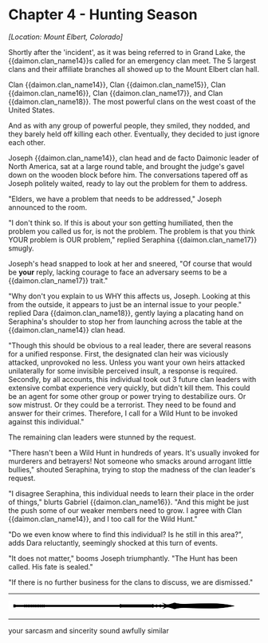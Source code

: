 # Chapter 4 - Hunting Season

_[Location: Mount Elbert, Colorado]_

Shortly after the 'incident', as it was being referred to in Grand Lake, the {{daimon.clan_name14}}s called for an emergency clan meet.  The 5 largest clans and their affiliate branches all showed up to the Mount Elbert clan hall.  

Clan {{daimon.clan_name14}}, Clan {{daimon.clan_name15}}, Clan {{daimon.clan_name16}}, Clan {{daimon.clan_name17}}, and Clan {{daimon.clan_name18}}.  The most powerful clans on the west coast of the United States.

And as with any group of powerful people, they smiled, they nodded, and they barely held off killing each other.  Eventually, they decided to just ignore each other.

Joseph {{daimon.clan_name14}}, clan head and de facto Daimonic leader of North America, sat at a large round table, and brought the judge's gavel down on the wooden block before him.  The conversations tapered off as Joseph politely waited, ready to lay out the problem for them to address.

"Elders, we have a problem that needs to be addressed," Joseph announced to the room.

"I don't think so.  If this is about your son getting humiliated, then the problem you called us for, is not the problem.  The problem is that you think YOUR problem is OUR problem," replied Seraphina {{daimon.clan_name17}} smugly.

Joseph's head snapped to look at her and sneered, "Of course that would be **your** reply, lacking courage to face an adversary seems to be a {{daimon.clan_name17}} trait."

"Why don't you explain to us WHY this affects us, Joseph.  Looking at this from the outside, it appears to just be an internal issue to your people." replied Dara {{daimon.clan_name18}}, gently laying a placating hand on Seraphina's shoulder to stop her from launching across the table at the {{daimon.clan_name14}} clan head.

"Though this should be obvious to a real leader, there are several reasons for a unified response.  First, the designated clan heir was viciously attacked, unprovoked no less.  Unless you want your own heirs attacked unilaterally for some invisible perceived insult, a response is required.  Secondly, by all accounts, this individual took out 3 future clan leaders with extensive combat experience very quickly, but didn't kill them.  This could be an agent for some other group or power trying to destabilize ours.   Or sow mistrust.  Or they could be a terrorist.  They need to be found and answer for their crimes. Therefore, I call for a Wild Hunt to be invoked against this individual."

The remaining clan leaders were stunned by the request.

"There hasn't been a Wild Hunt in hundreds of years.   It's usually invoked for murderers and betrayers!  Not someone who smacks around arrogant little bullies," shouted Seraphina, trying to stop the madness of the clan leader's request.

"I disagree Seraphina, this individual needs to learn their place in the order of things," blurts Gabriel {{daimon.clan_name16}}.  "And this might be just the push some of our weaker members need to grow.  I agree with Clan {{daimon.clan_name14}}, and I too call for the Wild Hunt."

"Do we even know where to find this individual?  Is he still in this area?", adds Dara reluctantly, seemingly shocked at this turn of events.

"It does not matter," booms Joseph triumphantly.  "The Hunt has been called.  His fate is sealed."  

"If there is no further business for the clans to discuss, we are dismissed."

* * *

![divider](../../../assets/divider.png)

* * *







your sarcasm and sincerity sound awfully similar
